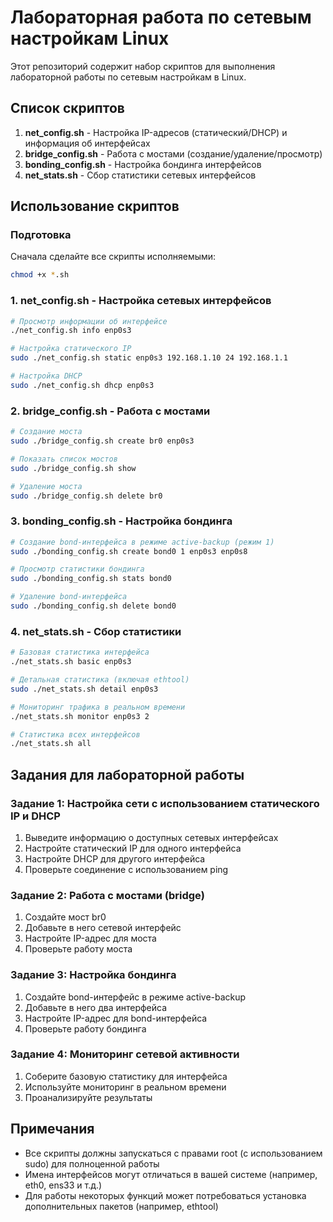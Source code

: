 # Лабораторная работа по сетевым настройкам Linux

Этот репозиторий содержит набор скриптов для выполнения лабораторной работы по сетевым настройкам в Linux.

## Список скриптов

1. **net_config.sh** - Настройка IP-адресов (статический/DHCP) и информация об интерфейсах
2. **bridge_config.sh** - Работа с мостами (создание/удаление/просмотр)
3. **bonding_config.sh** - Настройка бондинга интерфейсов
4. **net_stats.sh** - Сбор статистики сетевых интерфейсов

## Использование скриптов

### Подготовка

Сначала сделайте все скрипты исполняемыми:

```bash
chmod +x *.sh
```

### 1. net_config.sh - Настройка сетевых интерфейсов

```bash
# Просмотр информации об интерфейсе
./net_config.sh info enp0s3

# Настройка статического IP
sudo ./net_config.sh static enp0s3 192.168.1.10 24 192.168.1.1

# Настройка DHCP
sudo ./net_config.sh dhcp enp0s3
```

### 2. bridge_config.sh - Работа с мостами

```bash
# Создание моста
sudo ./bridge_config.sh create br0 enp0s3

# Показать список мостов
sudo ./bridge_config.sh show

# Удаление моста
sudo ./bridge_config.sh delete br0
```

### 3. bonding_config.sh - Настройка бондинга

```bash
# Создание bond-интерфейса в режиме active-backup (режим 1)
sudo ./bonding_config.sh create bond0 1 enp0s3 enp0s8

# Просмотр статистики бондинга
sudo ./bonding_config.sh stats bond0

# Удаление bond-интерфейса
sudo ./bonding_config.sh delete bond0
```

### 4. net_stats.sh - Сбор статистики

```bash
# Базовая статистика интерфейса
./net_stats.sh basic enp0s3

# Детальная статистика (включая ethtool)
sudo ./net_stats.sh detail enp0s3

# Мониторинг трафика в реальном времени
./net_stats.sh monitor enp0s3 2

# Статистика всех интерфейсов
./net_stats.sh all
```

## Задания для лабораторной работы

### Задание 1: Настройка сети с использованием статического IP и DHCP
1. Выведите информацию о доступных сетевых интерфейсах
2. Настройте статический IP для одного интерфейса
3. Настройте DHCP для другого интерфейса
4. Проверьте соединение с использованием ping

### Задание 2: Работа с мостами (bridge)
1. Создайте мост br0
2. Добавьте в него сетевой интерфейс
3. Настройте IP-адрес для моста
4. Проверьте работу моста

### Задание 3: Настройка бондинга
1. Создайте bond-интерфейс в режиме active-backup
2. Добавьте в него два интерфейса
3. Настройте IP-адрес для bond-интерфейса
4. Проверьте работу бондинга

### Задание 4: Мониторинг сетевой активности
1. Соберите базовую статистику для интерфейса
2. Используйте мониторинг в реальном времени
3. Проанализируйте результаты

## Примечания

- Все скрипты должны запускаться с правами root (с использованием sudo) для полноценной работы
- Имена интерфейсов могут отличаться в вашей системе (например, eth0, ens33 и т.д.)
- Для работы некоторых функций может потребоваться установка дополнительных пакетов (например, ethtool)